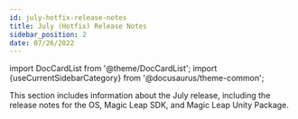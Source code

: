 ```yaml
---
id: july-hotfix-release-notes
title: July (Hotfix) Release Notes
sidebar_position: 2
date: 07/26/2022
---
```


import DocCardList from '@theme/DocCardList';
import {useCurrentSidebarCategory} from '@docusaurus/theme-common';

This section includes information about the July release, including the release notes for the OS, Magic Leap SDK, and Magic Leap Unity Package.

<DocCardList items={useCurrentSidebarCategory().items}/>


